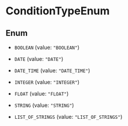 

# ConditionTypeEnum

## Enum


* `BOOLEAN` (value: `"BOOLEAN"`)

* `DATE` (value: `"DATE"`)

* `DATE_TIME` (value: `"DATE_TIME"`)

* `INTEGER` (value: `"INTEGER"`)

* `FLOAT` (value: `"FLOAT"`)

* `STRING` (value: `"STRING"`)

* `LIST_OF_STRINGS` (value: `"LIST_OF_STRINGS"`)



